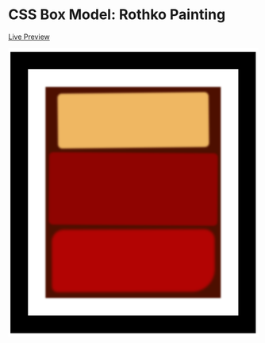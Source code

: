 # CSS Box Model: Rothko Painting

[Live Preview](https://raw.githack.com/codem1ner/fcc-notes/main/responsive-web-design/box-model-rothko-painting/index.html)

![Rothko Painting](./images/painting.png)